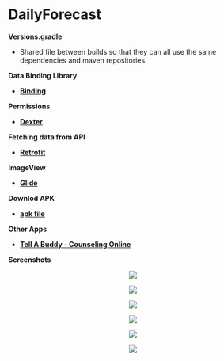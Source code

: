 # DailyForecast

  <strong>Versions.gradle</strong>
  - <p>Shared file between builds so that they can all use the same dependencies and maven repositories.</p>
  <strong>Data Binding Library</strong>
  - <p><strong><a href="https://developer.android.com/topic/libraries/data-binding/">Binding</a></strong></p>
   <strong>Permissions</strong>
  - <p><strong><a href="https://github.com/Karumi/Dexter">Dexter</a></strong></p>
  <strong>Fetching data from API</strong>
  - <p><strong><a href="http://square.github.io/retrofit/">Retrofit</a></strong></p>
  <strong>ImageView</strong>
  - <p><strong><a href="https://github.com/bumptech/glide">Glide</a></strong></p>
  <strong>Downlod APK</strong>
  - <p><strong><a href="https://github.com/AddColourAndroid/DailyForecast/tree/master/APK/app-debug.apk" download>apk file</a></strong></p>
  <strong>Other Apps</strong>
  - <p><strong><a href="https://play.google.com/store/apps/details?id=za.co.addcolour.tellabuddy">Tell A Buddy - Counseling Online</a></strong></p>
  <p><strong>Screenshots</strong></p>
  <p align="center"><img src="https://github.com/AddColourAndroid/DailyForecast/tree/master/app/src/main/res/drawable/one.jpg"/></p>
  <p align="center"><img src="https://github.com/AddColourAndroid/DailyForecast/tree/master/app/src/main/res/drawable/two.jpg"/></p>
  <p align="center"><img src="https://github.com/AddColourAndroid/DailyForecast/tree/master/app/src/main/res/drawable/three.jpg"/></p>
  <p align="center"><img src="https://github.com/AddColourAndroid/DailyForecast/tree/master/app/src/main/res/drawable/four.jpg"/></p>
  <p align="center"><img src="https://github.com/AddColourAndroid/DailyForecast/tree/master/app/src/main/res/drawable/five.jpg"/></p>
  <p align="center"><img src="https://github.com/AddColourAndroid/DailyForecast/tree/master/app/src/main/res/drawable/six.jpg"/></p>
